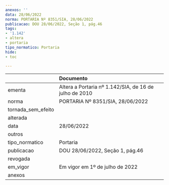 ```yaml
---
anexos: ''
data: 28/06/2022
norma: PORTARIA Nº 8351/SIA, 28/06/2022
publicacao: DOU 28/06/2022, Seção 1, pág.46
tags:
- '1.142'
- altera
- portaria
tipo_normatico: Portaria
hide: 
- toc 
 
---
```


|                    | Documento                                              |
|:-------------------|:-------------------------------------------------------|
| ementa             | Altera a Portaria nº 1.142/SIA, de 16 de julho de 2010 |
| norma              | PORTARIA Nº 8351/SIA, 28/06/2022                       |
| tornada_sem_efeito |                                                        |
| alterada           |                                                        |
| data               | 28/06/2022                                             |
| outros             |                                                        |
| tipo_normatico     | Portaria                                               |
| publicacao         | DOU 28/06/2022, Seção 1, pág.46                        |
| revogada           |                                                        |
| em_vigor           | Em vigor em 1º de julho de 2022                        |
| anexos             |                                                        |